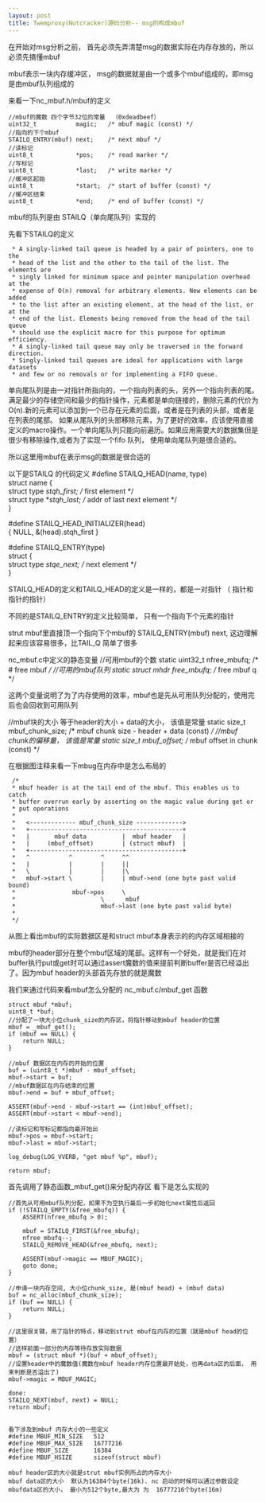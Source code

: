 ```yaml
---
layout: post
title: Twemproxy(Nutcracker)源码分析-- msg的构成mbuf
---
```


在开始对msg分析之前， 首先必须先弄清楚msg的数据实际在内存存放的，所以必须先搞懂mbuf

mbuf表示一块内存缓冲区， msg的数据就是由一个或多个mbuf组成的，即msg是由mbuf队列组成的

来看一下nc_mbuf.h/mbuf的定义

    //mbuf的魔数 四个字节32位的常量  （0xdeadbeef）
    uint32_t           magic;   /* mbuf magic (const) */
    //指向的下个mbuf
    STAILQ_ENTRY(mbuf) next;    /* next mbuf */
    //读标记
    uint8_t            *pos;    /* read marker */
    //写标记
    uint8_t            *last;   /* write marker */
    //缓冲区起始
    uint8_t            *start;  /* start of buffer (const) */
    //缓冲区结束
    uint8_t            *end;    /* end of buffer (const) */
    
mbuf的队列是由 STAILQ（单向尾队列）实现的

先看下STAILQ的定义

	 * A singly-linked tail queue is headed by a pair of pointers, one to the
	 * head of the list and the other to the tail of the list. The elements are
	 * singly linked for minimum space and pointer manipulation overhead at the
	 * expense of O(n) removal for arbitrary elements. New elements can be added
	 * to the list after an existing element, at the head of the list, or at the
	 * end of the list. Elements being removed from the head of the tail queue
	 * should use the explicit macro for this purpose for optimum efficiency.
	 * A singly-linked tail queue may only be traversed in the forward direction.
	 * Singly-linked tail queues are ideal for applications with large datasets
	 * and few or no removals or for implementing a FIFO queue.

单向尾队列是由一对指针所指向的，一个指向列表的头，另外一个指向列表的尾。 满足最少的存储空间和最少的指针操作，元素都是单向链接的，删除元素的代价为O(n).新的元素可以添加到一个已存在元素的后面，或者是在列表的头部，或者是在列表的尾部。
如果从尾队列的头部移除元素，为了更好的效率，应该使用直接定义的macro操作。一个单向尾队列只能向前遍历。如果应用需要大的数据集但是很少有移除操作,或者为了实现一个fifo 队列， 使用单向尾队列是很合适的。

所以这里用mbuf在表示msg的数据是很合适的


以下是STAILQ 的代码定义
#define STAILQ_HEAD(name, type)                                         \
struct name {                                                           \
    struct type *stqh_first; /* first element */                        \
    struct type **stqh_last; /* addr of last next element */            \
}

#define STAILQ_HEAD_INITIALIZER(head)                                   \
    { NULL, &(head).stqh_first }

#define STAILQ_ENTRY(type)                                              \
struct {                                                                \
    struct type *stqe_next;    /* next element */                       \
}

STAILQ_HEAD的定义和TAILQ_HEAD的定义是一样的，都是一对指针 （ 指针和指针的指针） 

不同的是STAILQ_ENTRY的定义比较简单， 只有一个指向下个元素的指针

strut mbuf里直接顶一个指向下个mbuf的 STAILQ_ENTRY(mbuf) next, 这边理解起来应该容易很多，比TAIL_Q 简单了很多


nc_mbuf.c中定义的静态变量
//可用mbuf的个数
static uint32_t nfree_mbufq;   /* # free mbuf */
//可用的mbuf队列
static struct mhdr free_mbufq; /* free mbuf q */

这两个变量说明了为了内存使用的效率，mbuf也是先从可用队列分配的，使用完后也会回收到可用队列



//mbuf块的大小 等于header的大小 + data的大小， 该值是常量
static size_t mbuf_chunk_size; /* mbuf chunk size - header + data (const) */
//mbuf chunk的偏移量， 该值是常量
static size_t mbuf_offset;     /* mbuf offset in chunk (const) */

在根据图注释来看一下mbug在内存中是怎么布局的

     /*
     * mbuf header is at the tail end of the mbuf. This enables us to catch
     * buffer overrun early by asserting on the magic value during get or
     * put operations
     *
     *   <------------- mbuf_chunk_size ------------->
     *   +-------------------------------------------+
     *   |       mbuf data          |  mbuf header   |
     *   |     (mbuf_offset)        | (struct mbuf)  |
     *   +-------------------------------------------+
     *   ^           ^        ^     ^^
     *   |           |        |     ||
     *   \           |        |     |\
     *   mbuf->start \        |     | mbuf->end (one byte past valid bound)
     *                mbuf->pos     \
     *                        \      mbuf
     *                        mbuf->last (one byte past valid byte)
     *
     */
     
 从图上看出mbuf的实际数据区是和struct mbuf本身表示的的内存区域相接的
 
 mbuf的header部分在整个mbuf区域的尾部。这样有一个好处，就是我们在对buffer执行put或get时可以通过assert魔数的值来提前判断buffer是否已经溢出了。因为mbuf header的头部首先存放的就是魔数
 
 我们来通过代码来看mbuf怎么分配的
  nc_mbuf.c/mbuf_get 函数
  
    struct mbuf *mbuf;
    uint8_t *buf;
    //分配了一块大小位chunk_size的内存区，将指针移动到mbuf header的位置
    mbuf = _mbuf_get();
    if (mbuf == NULL) {
        return NULL;
    }

    //mbuf 数据区在内存的开始的位置
    buf = (uint8_t *)mbuf - mbuf_offset;
    mbuf->start = buf;
    //mbuf数据区在内存结束的位置
    mbuf->end = buf + mbuf_offset;

    ASSERT(mbuf->end - mbuf->start == (int)mbuf_offset);
    ASSERT(mbuf->start < mbuf->end);

    //读标记和写标记都指向最开始出
    mbuf->pos = mbuf->start;
    mbuf->last = mbuf->start;

    log_debug(LOG_VVERB, "get mbuf %p", mbuf);

    return mbuf;
  
首先调用了静态函数_mbuf_get()来分配内存区
   看下是怎么实现的
   
    //首先从可用mbuf队列分配，如果不为空执行最后一步初始化next属性后返回
    if (!STAILQ_EMPTY(&free_mbufq)) {
        ASSERT(nfree_mbufq > 0);

        mbuf = STAILQ_FIRST(&free_mbufq);
        nfree_mbufq--;
        STAILQ_REMOVE_HEAD(&free_mbufq, next);

        ASSERT(mbuf->magic == MBUF_MAGIC);
        goto done;
    }
	
	//申请一块内存空间, 大小位chunk_size, 是(mbuf head) + (mbuf data)
    buf = nc_alloc(mbuf_chunk_size);
    if (buf == NULL) {
        return NULL;
    }
    
    //这里很关键，用了指针的特点，移动到strut mbuf在内存的位置（就是mbuf head的位置）
    //这样前面一部分的内存等待存放实际数据
    mbuf = (struct mbuf *)(buf + mbuf_offset);
    //设置header中的魔数值(魔数在mbuf header内存位置最开始处，也再data区的后面， 用来判断是否溢出了)
    mbuf->magic = MBUF_MAGIC;
    
    done:
    STAILQ_NEXT(mbuf, next) = NULL;
    return mbuf;
    
    
    看下涉及到mbuf 内存大小的一些定义
    #define MBUF_MIN_SIZE   512
	#define MBUF_MAX_SIZE   16777216
	#define MBUF_SIZE       16384
	#define MBUF_HSIZE      sizeof(struct mbuf)
	
	mbuf header区的大小就是strut mbuf实例所占的内存大小   
	mbuf data区的大小  默认为16384个byte(16k). nc 启动的时候可以通过参数设定mbufdata区的大小， 最小为512个byte,最大为 为  16777216个byte(16m)
	
	
